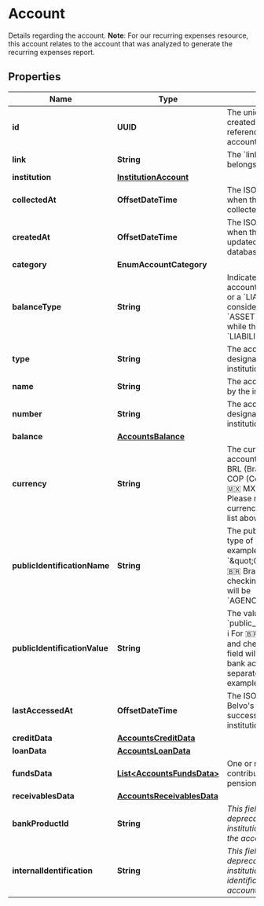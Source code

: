 

# Account

Details regarding the account.  **Note**: For our recurring expenses resource, this account relates to the account that was analyzed to generate the recurring expenses report. 

## Properties

| Name | Type | Description | Notes |
|------------ | ------------- | ------------- | -------------|
|**id** | **UUID** | The unique identifier created by Belvo used to reference the current account. |  [optional] |
|**link** | **String** | The &#x60;link.id&#x60; the account belongs to. |  [optional] |
|**institution** | [**InstitutionAccount**](InstitutionAccount.md) |  |  [optional] |
|**collectedAt** | **OffsetDateTime** | The ISO-8601 timestamp when the data point was collected. |  |
|**createdAt** | **OffsetDateTime** | The ISO-8601 timestamp of when the data point was last updated in Belvo&#39;s database. |  [optional] |
|**category** | **EnumAccountCategory** |  |  |
|**balanceType** | **String** | Indicates whether this account is either an &#x60;ASSET&#x60; or a &#x60;LIABILITY&#x60;. You can consider the balance of an &#x60;ASSET&#x60; as being positive, while the balance of a &#x60;LIABILITY&#x60; as negative.  |  |
|**type** | **String** | The account type, as designated by the institution. |  |
|**name** | **String** | The account name, as given by the institution. |  |
|**number** | **String** | The account number, as designated by the institution. |  |
|**balance** | [**AccountsBalance**](AccountsBalance.md) |  |  |
|**currency** | **String** | The currency of the account. For example: - 🇧🇷 BRL (Brazilian Real) - 🇨🇴 COP (Colombian Peso) - 🇲🇽 MXN (Mexican Peso)   Please note that other currencies other than in the list above may be returned. |  |
|**publicIdentificationName** | **String** | The public name for the type of identification. For example: &#x60;\&quot;CLABE\&quot;&#x60;.  ℹ️ For 🇧🇷 Brazilian savings and checking accounts, this field will be &#x60;AGENCY/ACCOUNT&#x60;.  |  |
|**publicIdentificationValue** | **String** | The value for the &#x60;public_identification_name&#x60;.  ℹ️ For 🇧🇷 Brazilian savings and checking accounts, this field will be the agency and bank account number, separated by a slash. For example: &#x60;0444/45722-0&#x60;.  |  |
|**lastAccessedAt** | **OffsetDateTime** | The ISO-8601 timestamp of Belvo&#39;s most recent successful access to the institution for the given link. |  |
|**creditData** | [**AccountsCreditData**](AccountsCreditData.md) |  |  |
|**loanData** | [**AccountsLoanData**](AccountsLoanData.md) |  |  |
|**fundsData** | [**List&lt;AccountsFundsData&gt;**](AccountsFundsData.md) | One or more funds that contribute to the the pension account. |  [optional] |
|**receivablesData** | [**AccountsReceivablesData**](AccountsReceivablesData.md) |  |  [optional] |
|**bankProductId** | **String** | *This field has been deprecated.*  *The institution&#39;s product ID for the account type.*  |  [optional] |
|**internalIdentification** | **String** | *This field has been deprecated.*  *The institution&#39;s internal identification for the account.*  |  [optional] |



